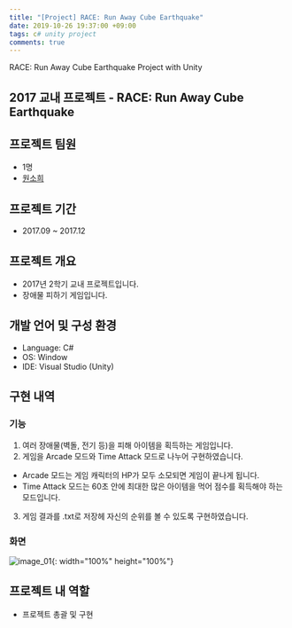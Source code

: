 ```yaml
---
title: "[Project] RACE: Run Away Cube Earthquake"
date: 2019-10-26 19:37:00 +09:00
tags: c# unity project
comments: true
---
```


RACE: Run Away Cube Earthquake Project with Unity

## 2017 교내 프로젝트 - RACE: Run Away Cube Earthquake

## 프로젝트 팀원
- 1명
- [원소희](https://github.com/infiduk)

## 프로젝트 기간
- 2017.09 ~ 2017.12

## 프로젝트 개요
- 2017년 2학기 교내 프로젝트입니다.
- 장애물 피하기 게임입니다.

## 개발 언어 및 구성 환경
- Language: C#
- OS: Window
- IDE: Visual Studio (Unity)

## 구현 내역

### 기능
1. 여러 장애물(벽돌, 전기 등)을 피해 아이템을 획득하는 게임입니다.
2. 게임을 Arcade 모드와 Time Attack 모드로 나누어 구현하였습니다.
  - Arcade 모드는 게임 캐릭터의 HP가 모두 소모되면 게임이 끝나게 됩니다.
  - Time Attack 모드는 60초 안에 최대한 많은 아이템을 먹어 점수를 획득해야 하는 모드입니다.
3. 게임 결과를 .txt로 저장헤 자신의 순위를 볼 수 있도록 구현하였습니다.

### 화면
![image_01](https://user-images.githubusercontent.com/48206157/67631135-8d11fe80-f8d5-11e9-96a5-246bb2da2baf.png){: width="100%" height="100%"}

## 프로젝트 내 역할
- 프로젝트 총괄 및 구현

<!-- ## Github
- [RACE Github Link](https://github.com/infiduk) -->